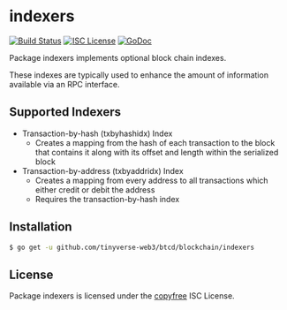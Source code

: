 indexers
========

[![Build Status](https://github.com/tinyverse-web3/btcd/workflows/Build%20and%20Test/badge.svg)](https://github.com/tinyverse-web3/btcd/actions)
[![ISC License](http://img.shields.io/badge/license-ISC-blue.svg)](http://copyfree.org)
[![GoDoc](https://pkg.go.dev/github.com/tinyverse-web3/btcd/blockchain/indexers?status.png)](https://pkg.go.dev/github.com/tinyverse-web3/btcd/blockchain/indexers)

Package indexers implements optional block chain indexes.

These indexes are typically used to enhance the amount of information available
via an RPC interface.

## Supported Indexers

- Transaction-by-hash (txbyhashidx) Index
  - Creates a mapping from the hash of each transaction to the block that
    contains it along with its offset and length within the serialized block
- Transaction-by-address (txbyaddridx) Index
  - Creates a mapping from every address to all transactions which either credit
    or debit the address
  - Requires the transaction-by-hash index

## Installation

```bash
$ go get -u github.com/tinyverse-web3/btcd/blockchain/indexers
```

## License

Package indexers is licensed under the [copyfree](http://copyfree.org) ISC
License.
